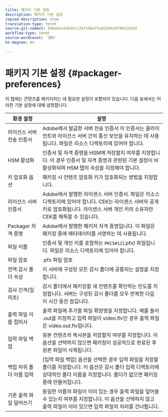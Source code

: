 ```yaml
---
title: 패키지 기본 설정
description: 패키지 기본 설정
copied-description: true
translation-type: tm+mt
source-git-commit: 89bdda1d4bd5c126f19ba75a819942df901183d1
workflow-type: tm+mt
source-wordcount: '385'
ht-degree: 0%

---
```



# 패키지 기본 설정 {#packager-preferences}

이 탭에는 콘텐츠를 패키지하는 데 필요한 설정이 포함되어 있습니다. 다음 표에서는 이러한 기본 설정에 대해 설명합니다.

| 환경 설정 | 설명 |
|--- |--- |
| 라이선스 서버 전송 인증서 | Adobe에서 발급한 서버 전송 인증서 이 인증서는 클라이언트와 라이선스 서버 간의 통신 보안을 유지하는 데 사용됩니다. 파일은 리소스 디렉토리에 있어야 합니다. |
| HSM 활성화 | 인증서 및 자격 증명을 HSM에 저장할지 여부를 지정합니다. 이 경우 인증서 및 자격 증명과 관련된 기본 설정이 비활성화되며 HSM 탭의 속성을 지정해야 합니다. |
| 키 암호화 옵션 | 패키징 시 컨텐츠 암호화 키가 암호화되는 방법을 지정합니다. |
| 라이선스 서버 인증서 | Adobe에서 발행한 라이센스 서버 인증서. 파일은 리소스 디렉토리에 있어야 합니다. CEK는 라이센스 서버의 공개 키로 암호화됩니다. 라이센스 서버 개인 키의 소유자만 CEK를 해독할 수 있습니다. |
| Packager 자격 증명 | Adobe에서 발행한 패키저 자격 증명입니다. 이 파일은 패키징 중에 메타데이터를 서명하는 데 사용됩니다. |
| 파일 이름 | 인증서 및 개인 키를 포함하는 `PKCS#12`(.pfx) 파일입니다. 파일은 리소스 디렉토리에 있어야 합니다. |
| 파일 암호 | .pfx 파일 암호 |
| 전역 감시 폴더 속성 | 이 서버에 구성된 모든 감시 폴더에 공통되는 설정을 지정합니다. |
| 검사 간격(밀리초) | 감시 폴더에서 패키징할 새 컨텐츠를 확인하는 빈도를 지정합니다. 서버는 구성된 감시 폴더를 모두 반복한 다음 이 시간 동안 잠깁니다. |
| 출력 파일 이름 접미사 | 출력 파일에 추가할 파일 확장명을 지정합니다. 예를 들어 .out을 지정하고 입력 파일이 video.flv인 경우 출력 파일은 video.out.flv입니다. |
| 입력 파일 백업 | 원본 컨텐츠의 복사본을 저장할지 여부를 지정합니다. 이 옵션을 선택하지 않으면 패키징이 성공적으로 완료된 후 원본 파일이 삭제됩니다. |
| 백업 하위 폴더 이름 입력 | [입력 파일 백업] 옵션을 선택한 경우 입력 파일을 저장할 폴더를 지정합니다. 이 옵션은 감시 폴더 입력 디렉토리에 상대적인 폴더 이름을 지정합니다. 폴더가 없으면 패키징 중에 만들어집니다. |
| 기존 출력 파일 덮어쓰기 | 동일한 이름의 파일이 이미 있는 경우 출력 파일을 덮어쓸 수 있는지 여부를 지정합니다. 이 옵션을 선택하지 않고 출력 파일이 이미 있으면 입력 파일의 처리를 건너뜁니다. |
